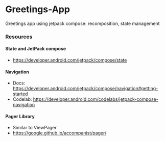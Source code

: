 # Greetings-App
Greetings app using jetpack compose: recomposition, state management

### Resources

#### State and JetPack compose

- https://developer.android.com/jetpack/compose/state

#### Navigation

- Docs: https://developer.android.com/jetpack/compose/navigation#getting-started
- Codelab: https://developer.android.com/codelabs/jetpack-compose-navigation

#### Pager Library

- Similar to  ViewPager
- https://google.github.io/accompanist/pager/

